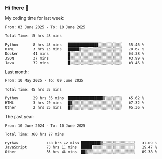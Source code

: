 ### Hi there 👋

My coding time for last week:

<!--START_SECTION:week-->

```txt
From: 03 June 2025 - To: 10 June 2025

Total Time: 15 hrs 48 mins

Python       8 hrs 45 mins   ██████████████░░░░░░░░░░░   55.46 %
HTML         3 hrs 15 mins   █████▒░░░░░░░░░░░░░░░░░░░   20.67 %
Docker       41 mins         █░░░░░░░░░░░░░░░░░░░░░░░░   04.38 %
JSON         37 mins         █░░░░░░░░░░░░░░░░░░░░░░░░   03.99 %
Java         32 mins         █░░░░░░░░░░░░░░░░░░░░░░░░   03.46 %
```

<!--END_SECTION:week-->

Last month:

<!--START_SECTION:month-->

```txt
From: 10 May 2025 - To: 09 June 2025

Total Time: 45 hrs 35 mins

Python       29 hrs 55 mins  ████████████████▒░░░░░░░░   65.62 %
HTML         3 hrs 20 mins   █▓░░░░░░░░░░░░░░░░░░░░░░░   07.32 %
Other        2 hrs 26 mins   █▒░░░░░░░░░░░░░░░░░░░░░░░   05.36 %
```

<!--END_SECTION:month-->

The past year:

<!--START_SECTION:year-->

```txt
From: 10 June 2024 - To: 10 June 2025

Total Time: 360 hrs 27 mins

Python             133 hrs 42 mins █████████▒░░░░░░░░░░░░░░░   37.09 %
JavaScript         70 hrs 11 mins  █████░░░░░░░░░░░░░░░░░░░░   19.47 %
Other              33 hrs 48 mins  ██▒░░░░░░░░░░░░░░░░░░░░░░   09.38 %
```

<!--END_SECTION:year-->
